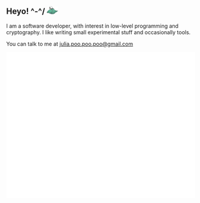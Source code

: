 ## Heyo! ^-^/ <img src="./rsrc/skykid.svg" style="height:1em">

I am a software developer, with interest in low-level programming and cryptography. I like writing small experimental stuff and occasionally tools.

You can talk to me at julia.poo.poo.poo@gmail.com

[![GitHub Metrics](https://github.com/juliapoo/juliapoo/blob/main/github-metrics.svg)](https://github.com/lowlighter/metrics)
